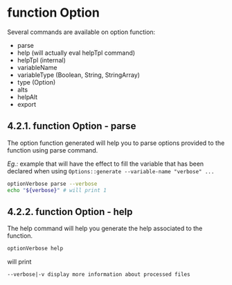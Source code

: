 # function Option

Several commands are available on option function:

- parse
- help (will actually eval helpTpl command)
- helpTpl (internal)
- variableName
- variableType (Boolean, String, StringArray)
- type (Option)
- alts
- helpAlt
- export

## 4.2.1. function Option - parse

The option function generated will help you to parse options provided to the
function using parse command.

_Eg.:_ example that will have the effect to fill the variable that has been
declared when using `Options::generate --variable-name "verbose" ...`

```bash
optionVerbose parse --verbose
echo "${verbose}" # will print 1
```

## 4.2.2. function Option - help

The help command will help you generate the help associated to the function.

```bash
optionVerbose help
```

will print

```text
--verbose|-v display more information about processed files
```
